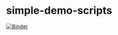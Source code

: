 # simple-demo-scripts

[![Binder](https://mybinder.org/badge_logo.svg)](https://mybinder.org/v2/gh/josemctorres/simple-demo-scripts/HEAD)

